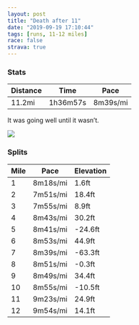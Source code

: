 ```yaml
---
layout: post
title: "Death after 11"
date: "2019-09-19 17:10:44"
tags: [runs, 11-12 miles]
race: false
strava: true
---
```


### Stats

| Distance | Time | Pace |
|----------|------|------|
|11.2mi|1h36m57s|8m39s/mi|

It was going well until it wasn’t.

<img src='https://maps.googleapis.com/maps/api/staticmap?maptype=roadmap&path=enc:kmswFdfrbMoAxAm@~Cq@fBaAjAa@No@dFsAhBB`@i@lAg@xAKBIiBMG[Xk@qBk@BuBs@[SQ{@cCe@k@_@e@@g@d@c@{@_BuAEw@SHS]kB[s@LDeAy@_BeBQw@i@[b@H?cByAI_B[OwBMY]WPaB[}@_AG[c@_@aAg@Ks@m@G[m@]Da@i@uAa@aAkBi@Cc@mAoAa@Yg@]?Si@g@d@]e@g@BU_AqB{AFs@wA[cA@}Aq@k@gAcAMYk@@YwAm@_ALsA]wB@`@cAg@DHo@SRg@m@S?_CgDmF}CO\yAgCqBsAYw@w@Ne@iA[?e@h@i@Ic@qAu@_@u@AE}@{@YgCiDq@a@c@}@_AS@[s@N_@q@I]cAUo@w@cA@qAo@{@Hy@}@k@kAcDf@sA?_Av@u@Fo@g@aAiBeImEqBcC_@gA?_Cz@yBXaBMyAo@eBm@g@kAWwAu@q@u@gA_Dg@}@qBaBsAi@}ACkC~@qBOaBgBgAmCgA_BuCNw@k@_FuAmDsBkCwDeA{@eCw@qBqAgAmAq@wBYqBNsHSuA{@eAcDeCkEeC_Bk@iGwEwFoCuC?{C]aALwBxA_BKeD}A}EmF{@{Am@]y@QyBRcEo@_@P_@~ADhBpBxDb@bC]bDeB|DhA~BXjCzBrDbExAtBdAbBpBbA`CdA~@hA^zBFzAj@fAxCx@hEtEpEfE~AvBg@`Aq@tAe@pADxBvBvBhCrBdDrB`@rC@dCdAz@jAN`AvAxAj@lAlAr@lBpBzAfEnAzBlCx@`IGfBTt@jAVvBd@tAhBvArKlE`CjCd@nAlAzADb@TXGNNDUDAXvExBb@DbDy@vBkBbAwAtA{EMYB_B_@s@Eo@}Bu@qE_CmAwAqAiCK}Az@sBVwBKwBc@wAkB{AoAe@mBcBc@mBs@oAeBqAqBq@aDpAuALo@WYo@qBoAGUCjAEe@L?SGDk@e@cBm@kAw@UuBFyIwC}AeAeCeDyAkAkCmAuAiAoBeCs@iCG_BVuCOoB{A_Bs@oAu@]qAgB}Cs@e@y@qEcCiDeC{A{AeBo@iDLoC[uAZoAbA{A?eFaCmG_IiAMmBN}Di@i@TS|AHdAlBfFL~AWrEaAfDb@rB\tDj@lAfA`AbItDl@h@nBlDJx@pBp@dCBbBf@bAnB`@pCx@zBt@bAh@K&key=AIzaSyC1MId7bFpkLXNAaYhBSTb8jLyiSqzbDtM&size=800x800&markers=color:yellow|label:S|40.73702,-73.99027&markers=color:green|label:F|40.78778000000004,-73.96650999999994'>

### Splits

| Mile | Pace | Elevation |
|------|------|-----------|
|1|8m18s/mi|1.6ft|
|2|7m51s/mi|18.4ft|
|3|7m55s/mi|8.9ft|
|4|8m43s/mi|30.2ft|
|5|8m41s/mi|-24.6ft|
|6|8m53s/mi|44.9ft|
|7|8m39s/mi|-63.3ft|
|8|8m51s/mi|-0.3ft|
|9|8m49s/mi|34.4ft|
|10|8m55s/mi|-10.5ft|
|11|9m23s/mi|24.9ft|
|12|9m54s/mi|14.1ft|
